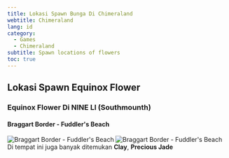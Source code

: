 ```yaml
---
title: Lokasi Spawn Bunga Di Chimeraland
webtitle: Chimeraland
lang: id
category:
  - Games
  - Chimeraland
subtitle: Spawn locations of flowers
toc: true
---
```


## Lokasi Spawn Equinox Flower
### Equinox Flower Di NINE LI (Southmounth)
#### Braggart Border - Fuddler's Beach
![Braggart Border - Fuddler's Beach](https://user-images.githubusercontent.com/12471057/159218222-06251518-afff-4598-b9c5-db91e69a6bd5.png)
![Braggart Border - Fuddler's Beach](https://user-images.githubusercontent.com/12471057/159218262-4c315ef8-6746-4668-8d85-6530e4099a01.png)
Di tempat ini juga banyak ditemukan **Clay**, **Precious Jade**
